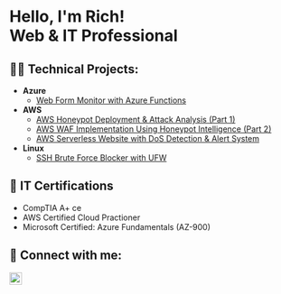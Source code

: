 <h1>Hello, I'm Rich!<br>Web &amp; IT Professional</h1>

<h2>👨‍💻 Technical Projects:</h2>

- <b>Azure</b>
  - [Web Form Monitor with Azure Functions](https://github.com/RichGerg/checkzipfield)
- <b>AWS</b>
  - [AWS Honeypot Deployment & Attack Analysis (Part 1)](https://github.com/RichGerg/aws-honeypot-attack-analysis)
  - [AWS WAF Implementation Using Honeypot Intelligence (Part 2)](https://github.com/RichGerg/aws-waf-firewall-honeypot)
  - [AWS Serverless Website with DoS Detection & Alert System](https://github.com/RichGerg/aws-serverless-website-dos-alert/)
- <b>Linux</b>
  - [SSH Brute Force Blocker with UFW](https://github.com/RichGerg/brute-force-detection-script-ufw)

<h2>📃 IT Certifications</h2>

- CompTIA A+ ce
- AWS Certified Cloud Practioner
- Microsoft Certified: Azure Fundamentals (AZ-900)

<h2> 🤳 Connect with me:</h2>

[<img align="left" alt="RichGerg | LinkedIn" width="22px" src="https://cdn.jsdelivr.net/npm/simple-icons@v3/icons/linkedin.svg" />][linkedin]

[linkedin]: https://linkedin.com/in/richgerg

<!--
**joshmadakor1/joshmadakor1** is a ✨ _special_ ✨ repository because its `README.md` (this file) appears on your GitHub profile.

Here are some ideas to get you started:

- 🔭 I’m currently working on ...
- 🌱 I’m currently learning ...
- 👯 I’m looking to collaborate on ...
- 🤔 I’m looking for help with ...
- 💬 Ask me about ...
- 📫 How to reach me: ...
- 😄 Pronouns: ...
- ⚡ Fun fact: ...
-->
